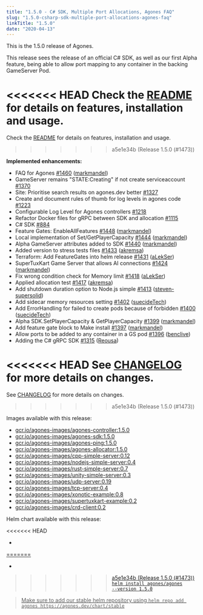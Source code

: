 ```yaml
---
title: "1.5.0 - C# SDK, Multiple Port Allocations, Agones FAQ"
slug: "1.5.0-csharp-sdk-multiple-port-allocations-agones-faq"
linkTitle: "1.5.0"
date: "2020-04-13"
---
```


This is the 1.5.0 release of Agones.

This release sees the release of an official C# SDK, as well as our first Alpha feature, being able to allow port
mapping to any container in the backing GameServer Pod.

<<<<<<< HEAD
Check the <a href="https://github.com/googleforgames/agones/tree/release-1.5.0" >README</a> for details on features, installation and usage.
=======
Check the <a href="https://github.com/googleforgames/agones/tree/release-1.5.0" data-proofer-ignore>README</a> for details on features, installation and usage.
>>>>>>> a5e1e34b (Release 1.5.0 (#1473))

**Implemented enhancements:**

- FAQ for Agones [\#1460](https://github.com/googleforgames/agones/pull/1460) ([markmandel](https://github.com/markmandel))
- GameServer remains "STATE:Creating" if not create serviceaccount [\#1370](https://github.com/googleforgames/agones/issues/1370)
- Site: Prioritise search results on agones.dev better [\#1327](https://github.com/googleforgames/agones/issues/1327)
- Create and document rules of thumb for log levels in agones code [\#1223](https://github.com/googleforgames/agones/issues/1223)
- Configurable Log Level for Agones controllers [\#1218](https://github.com/googleforgames/agones/issues/1218)
- Refactor Docker files for gRPC between SDK and allocation [\#1115](https://github.com/googleforgames/agones/issues/1115)
- C\# SDK [\#884](https://github.com/googleforgames/agones/issues/884)
- Feature Gates: EnableAllFeatures [\#1448](https://github.com/googleforgames/agones/pull/1448) ([markmandel](https://github.com/markmandel))
- Local implementation of Set/GetPlayerCapacity [\#1444](https://github.com/googleforgames/agones/pull/1444) ([markmandel](https://github.com/markmandel))
- Alpha GameServer attributes added to SDK [\#1440](https://github.com/googleforgames/agones/pull/1440) ([markmandel](https://github.com/markmandel))
- Added version to stress tests files [\#1433](https://github.com/googleforgames/agones/pull/1433) ([akremsa](https://github.com/akremsa))
- Terraform: Add FeatureGates into helm release [\#1431](https://github.com/googleforgames/agones/pull/1431) ([aLekSer](https://github.com/aLekSer))
- SuperTuxKart Game Server that allows AI connections [\#1424](https://github.com/googleforgames/agones/pull/1424) ([markmandel](https://github.com/markmandel))
- Fix wrong condition check for Memory limit [\#1418](https://github.com/googleforgames/agones/pull/1418) ([aLekSer](https://github.com/aLekSer))
- Applied allocation test [\#1417](https://github.com/googleforgames/agones/pull/1417) ([akremsa](https://github.com/akremsa))
- Add shutdown duration option to Node.js simple  [\#1413](https://github.com/googleforgames/agones/pull/1413) ([steven-supersolid](https://github.com/steven-supersolid))
- Add sidecar memory resources setting [\#1402](https://github.com/googleforgames/agones/pull/1402) ([suecideTech](https://github.com/suecideTech))
- Add ErrorHandling for failed to create pods because of forbidden [\#1400](https://github.com/googleforgames/agones/pull/1400) ([suecideTech](https://github.com/suecideTech))
- Alpha SDK.SetPlayerCapacity & GetPlayerCapacity [\#1399](https://github.com/googleforgames/agones/pull/1399) ([markmandel](https://github.com/markmandel))
- Add feature gate block to Make install [\#1397](https://github.com/googleforgames/agones/pull/1397) ([markmandel](https://github.com/markmandel))
- Allow ports to be added to any container in a GS pod [\#1396](https://github.com/googleforgames/agones/pull/1396) ([benclive](https://github.com/benclive))
- Adding the C\# gRPC SDK [\#1315](https://github.com/googleforgames/agones/pull/1315) ([Reousa](https://github.com/Reousa))

<<<<<<< HEAD
See <a href="https://github.com/googleforgames/agones/blob/release-1.5.0/CHANGELOG.md" >CHANGELOG</a> for more details on changes.
=======
See <a href="https://github.com/googleforgames/agones/blob/release-1.5.0/CHANGELOG.md" data-proofer-ignore>CHANGELOG</a> for more details on changes.
>>>>>>> a5e1e34b (Release 1.5.0 (#1473))

Images available with this release:

- [gcr.io/agones-images/agones-controller:1.5.0](https://gcr.io/agones-images/agones-controller:1.5.0)
- [gcr.io/agones-images/agones-sdk:1.5.0](https://gcr.io/agones-images/agones-sdk:1.5.0)
- [gcr.io/agones-images/agones-ping:1.5.0](https://gcr.io/agones-images/agones-ping:1.5.0)
- [gcr.io/agones-images/agones-allocator:1.5.0](https://gcr.io/agones-images/agones-allocator:1.5.0)
- [gcr.io/agones-images/cpp-simple-server:0.12](https://gcr.io/agones-images/cpp-simple-server:0.12)
- [gcr.io/agones-images/nodejs-simple-server:0.4](https://gcr.io/agones-images/nodejs-simple-server:0.4)
- [gcr.io/agones-images/rust-simple-server:0.7](https://gcr.io/agones-images/rust-simple-server:0.7)
- [gcr.io/agones-images/unity-simple-server:0.3](https://gcr.io/agones-images/unity-simple-server:0.3)
- [gcr.io/agones-images/udp-server:0.19](https://gcr.io/agones-images/udp-server:0.19)
- [gcr.io/agones-images/tcp-server:0.4](https://gcr.io/agones-images/tcp-server:0.4)
- [gcr.io/agones-images/xonotic-example:0.8](https://gcr.io/agones-images/xonotic-example:0.8)
- [gcr.io/agones-images/supertuxkart-example:0.2](https://gcr.io/agones-images/supertuxkart-example:0.2)
- [gcr.io/agones-images/crd-client:0.2](https://gcr.io/agones-images/crd-client:0.2)

Helm chart available with this release:

<<<<<<< HEAD
- <a href="https://agones.dev/chart/stable/agones-1.5.0.tgz" >
=======
- <a href="https://agones.dev/chart/stable/agones-1.5.0.tgz" data-proofer-ignore>
>>>>>>> a5e1e34b (Release 1.5.0 (#1473))
  <code>helm install agones/agones --version 1.5.0</code></a>

> Make sure to add our stable helm repository using `helm repo add agones https://agones.dev/chart/stable`
